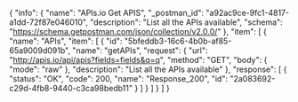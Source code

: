 {
  "info": {
    "name": "APIs.io Get APIS",
    "_postman_id": "a92ac9ce-9fc1-4817-a1dd-72f87e046010",
    "description": "List all the APIs available",
    "schema": "https://schema.getpostman.com/json/collection/v2.0.0/"
  },
  "item": [
    {
      "name": "APIs",
      "item": [
        {
          "id": "5bfeddb3-16c6-4b0b-af85-65a9009d091b",
          "name": "getAPIs",
          "request": {
            "url": "http://apis.io/api/apis?fields=fields&q=q",
            "method": "GET",
            "body": {
              "mode": "raw"
            },
            "description": "List all the APIs available"
          },
          "response": [
            {
              "status": "OK",
              "code": 200,
              "name": "Response_200",
              "id": "2a083692-c29d-4fb8-9440-c3ca98bedb11"
            }
          ]
        }
      ]
    }
  ]
}
